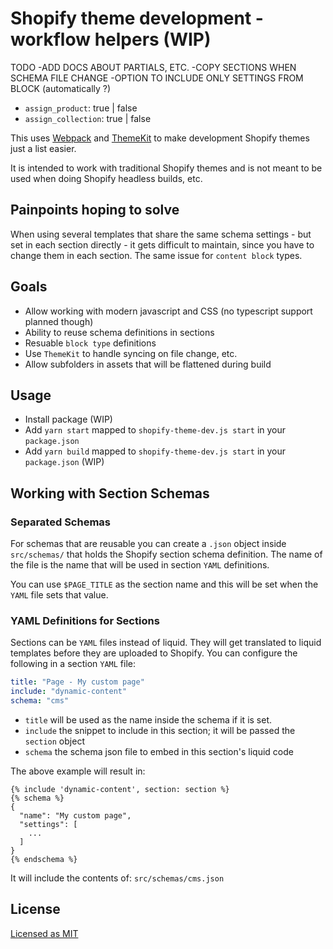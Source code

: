 # Shopify theme development - workflow helpers (WIP)

TODO
-ADD DOCS ABOUT PARTIALS, ETC.
-COPY SECTIONS WHEN SCHEMA FILE CHANGE
-OPTION TO INCLUDE ONLY SETTINGS FROM BLOCK  (automatically ?)
- `assign_product`: true | false
- `assign_collection`: true | false

This uses [Webpack](https://webpack.js.org/) and [ThemeKit](https://github.com/Shopify/node-themekit) to make development Shopify themes just a list easier.

It is intended to work with traditional Shopify themes and is not meant to be used when doing Shopify headless builds, etc.

## Painpoints hoping to solve
When using several templates that share the same schema settings - but set in each section directly - it gets
difficult to maintain, since you have to change them in each section. The same issue for `content block` types.

## Goals
- Allow working with modern javascript and CSS (no typescript support planned though)
- Ability to reuse schema definitions in sections
- Resuable `block type` definitions
- Use `ThemeKit` to handle syncing on file change, etc.
- Allow subfolders in assets that will be flattened during build

## Usage

- Install package (WIP)
- Add `yarn start` mapped to `shopify-theme-dev.js start` in your `package.json`
- Add `yarn build` mapped to `shopify-theme-dev.js start` in your `package.json` (WIP)

## Working with Section Schemas

### Separated Schemas
For schemas that are reusable you can create a `.json` object inside `src/schemas/` that holds
the Shopify section schema definition. The name of the file is the name that will be used in section `YAML`
definitions.

You can use `$PAGE_TITLE` as the section name and this will be set when the `YAML` file sets that value.

### YAML Definitions for Sections
Sections can be `YAML` files instead of liquid. They will get translated to liquid templates before
they are uploaded to Shopify. You can configure the following in a section `YAML` file:

```yaml
title: "Page - My custom page"
include: "dynamic-content"
schema: "cms"
```

- `title` will be used as the name inside the schema if it is set.
- `include` the snippet to include in this section; it will be passed the `section` object
- `schema` the schema json file to embed in this section's liquid code

The above example will result in:
```
{% include 'dynamic-content', section: section %}
{% schema %}
{
  "name": "My custom page",
  "settings": [
    ...
  ]
}
{% endschema %}
```
It will include the contents of: `src/schemas/cms.json`

## License

[Licensed as MIT](./LICENSE)
